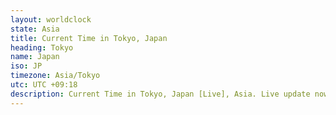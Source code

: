 ```yaml
---
layout: worldclock
state: Asia
title: Current Time in Tokyo, Japan
heading: Tokyo
name: Japan
iso: JP
timezone: Asia/Tokyo
utc: UTC +09:18
description: Current Time in Tokyo, Japan [Live], Asia. Live update now time in Tokyo, timezone Asia/Tokyo, UTC +09:18, Country ISO code & Current Local Time.
---
```


